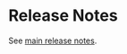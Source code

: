 # Release Notes

See [main release notes](http://github.com/slipstream/SlipStream/blob/master/release-notes.md).
